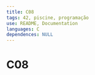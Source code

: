 ```yaml
---
title: C08
tags: 42, piscine, programação
use: README, Documentation
languages: C
dependences: NULL
---
```


# C08
